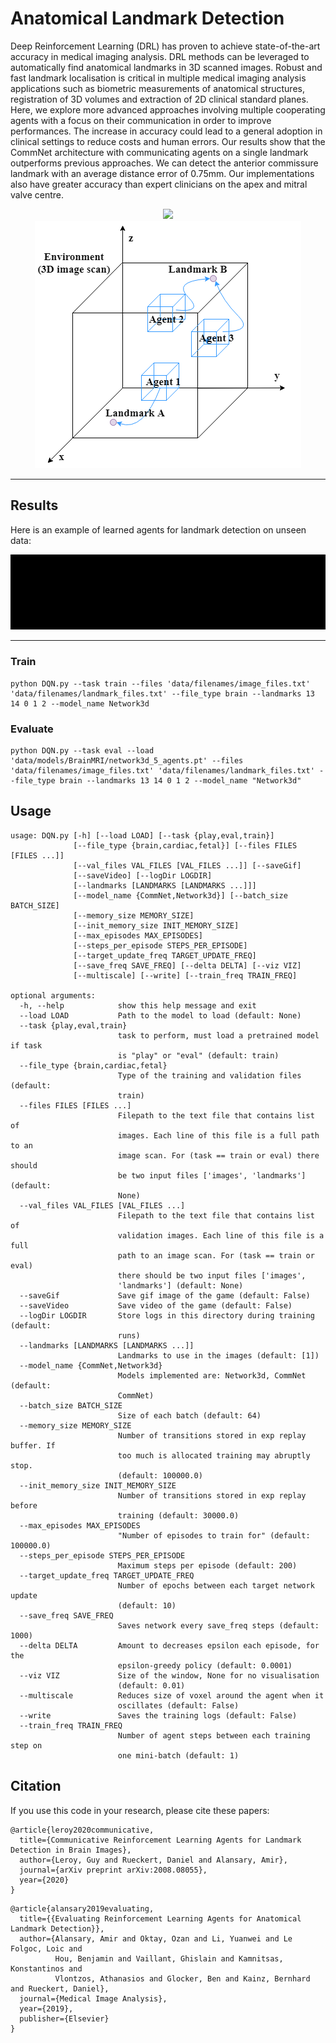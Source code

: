 # Anatomical Landmark Detection

Deep Reinforcement Learning (DRL) has proven to achieve state-of-the-art accuracy in medical imaging analysis. DRL methods can be leveraged to automatically find anatomical landmarks in 3D scanned images. Robust and fast landmark localisation is critical in multiple medical imaging analysis applications such as biometric measurements of anatomical structures, registration of 3D volumes and extraction of 2D clinical standard planes. Here, we explore more advanced approaches involving multiple cooperating agents with a focus on their communication in order to improve performances. The increase in accuracy could lead to a general adoption in clinical settings to reduce costs and human errors.  Our results show that the CommNet architecture with communicating agents on a single landmark outperforms previous approaches. We can detect the anterior commissure landmark with an average distance error of 0.75mm. Our implementations also have greater accuracy than expert clinicians on the apex and mitral valve centre.


<p align="center">
<img style="float: center;" src="images/cmarl_arch.png">
<br/>
<img style="float: center;" src="images/environment.png">
</p>

---
## Results
Here is an example of learned agents for landmark detection on unseen data:

<p align="center">
<img src="./videos/brain_5_agents.gif">
</p>


---

### Train
```
python DQN.py --task train --files 'data/filenames/image_files.txt' 'data/filenames/landmark_files.txt' --file_type brain --landmarks 13 14 0 1 2 --model_name Network3d
```

### Evaluate
```
python DQN.py --task eval --load 'data/models/BrainMRI/network3d_5_agents.pt' --files 'data/filenames/image_files.txt' 'data/filenames/landmark_files.txt' --file_type brain --landmarks 13 14 0 1 2 --model_name "Network3d"
```

## Usage
```
usage: DQN.py [-h] [--load LOAD] [--task {play,eval,train}]
              [--file_type {brain,cardiac,fetal}] [--files FILES [FILES ...]]
              [--val_files VAL_FILES [VAL_FILES ...]] [--saveGif]
              [--saveVideo] [--logDir LOGDIR]
              [--landmarks [LANDMARKS [LANDMARKS ...]]]
              [--model_name {CommNet,Network3d}] [--batch_size BATCH_SIZE]
              [--memory_size MEMORY_SIZE]
              [--init_memory_size INIT_MEMORY_SIZE]
              [--max_episodes MAX_EPISODES]
              [--steps_per_episode STEPS_PER_EPISODE]
              [--target_update_freq TARGET_UPDATE_FREQ]
              [--save_freq SAVE_FREQ] [--delta DELTA] [--viz VIZ]
              [--multiscale] [--write] [--train_freq TRAIN_FREQ]

optional arguments:
  -h, --help            show this help message and exit
  --load LOAD           Path to the model to load (default: None)
  --task {play,eval,train}
                        task to perform, must load a pretrained model if task
                        is "play" or "eval" (default: train)
  --file_type {brain,cardiac,fetal}
                        Type of the training and validation files (default:
                        train)
  --files FILES [FILES ...]
                        Filepath to the text file that contains list of
                        images. Each line of this file is a full path to an
                        image scan. For (task == train or eval) there should
                        be two input files ['images', 'landmarks'] (default:
                        None)
  --val_files VAL_FILES [VAL_FILES ...]
                        Filepath to the text file that contains list of
                        validation images. Each line of this file is a full
                        path to an image scan. For (task == train or eval)
                        there should be two input files ['images',
                        'landmarks'] (default: None)
  --saveGif             Save gif image of the game (default: False)
  --saveVideo           Save video of the game (default: False)
  --logDir LOGDIR       Store logs in this directory during training (default:
                        runs)
  --landmarks [LANDMARKS [LANDMARKS ...]]
                        Landmarks to use in the images (default: [1])
  --model_name {CommNet,Network3d}
                        Models implemented are: Network3d, CommNet (default:
                        CommNet)
  --batch_size BATCH_SIZE
                        Size of each batch (default: 64)
  --memory_size MEMORY_SIZE
                        Number of transitions stored in exp replay buffer. If
                        too much is allocated training may abruptly stop.
                        (default: 100000.0)
  --init_memory_size INIT_MEMORY_SIZE
                        Number of transitions stored in exp replay before
                        training (default: 30000.0)
  --max_episodes MAX_EPISODES
                        "Number of episodes to train for" (default: 100000.0)
  --steps_per_episode STEPS_PER_EPISODE
                        Maximum steps per episode (default: 200)
  --target_update_freq TARGET_UPDATE_FREQ
                        Number of epochs between each target network update
                        (default: 10)
  --save_freq SAVE_FREQ
                        Saves network every save_freq steps (default: 1000)
  --delta DELTA         Amount to decreases epsilon each episode, for the
                        epsilon-greedy policy (default: 0.0001)
  --viz VIZ             Size of the window, None for no visualisation
                        (default: 0.01)
  --multiscale          Reduces size of voxel around the agent when it
                        oscillates (default: False)
  --write               Saves the training logs (default: False)
  --train_freq TRAIN_FREQ
                        Number of agent steps between each training step on
                        one mini-batch (default: 1)
```

## Citation

If you use this code in your research, please cite these papers:

```
@article{leroy2020communicative,
  title={Communicative Reinforcement Learning Agents for Landmark Detection in Brain Images},
  author={Leroy, Guy and Rueckert, Daniel and Alansary, Amir},
  journal={arXiv preprint arXiv:2008.08055},
  year={2020}
}
```

```
@article{alansary2019evaluating,
  title={{Evaluating Reinforcement Learning Agents for Anatomical Landmark Detection}},
  author={Alansary, Amir and Oktay, Ozan and Li, Yuanwei and Le Folgoc, Loic and
          Hou, Benjamin and Vaillant, Ghislain and Kamnitsas, Konstantinos and
          Vlontzos, Athanasios and Glocker, Ben and Kainz, Bernhard and Rueckert, Daniel},
  journal={Medical Image Analysis},
  year={2019},
  publisher={Elsevier}
}
 ```
